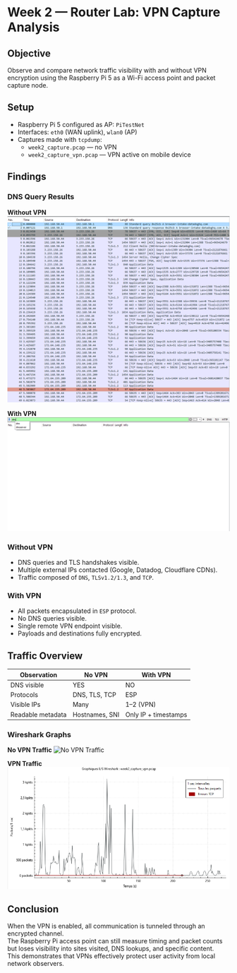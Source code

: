 # Week 2 — Router Lab: VPN Capture Analysis

## Objective
Observe and compare network traffic visibility with and without VPN encryption using the Raspberry Pi 5 as a Wi-Fi access point and packet capture node.

## Setup
- Raspberry Pi 5 configured as AP: `PiTestNet`
- Interfaces: `eth0` (WAN uplink), `wlan0` (AP)
- Captures made with `tcpdump`:
  - `week2_capture.pcap` — no VPN
  - `week2_capture_vpn.pcap` — VPN active on mobile device

## Findings
### DNS Query Results
**Without VPN**
![DNS Visible](Screenshots/capture.png)

**With VPN**
![DNS Hidden](Screenshots/no_DNS.png)

### Without VPN
- DNS queries and TLS handshakes visible.
- Multiple external IPs contacted (Google, Datadog, Cloudflare CDNs).
- Traffic composed of `DNS`, `TLSv1.2/1.3`, and `TCP`.

### With VPN
- All packets encapsulated in `ESP` protocol.
- No DNS queries visible.
- Single remote VPN endpoint visible.
- Payloads and destinations fully encrypted.

## Traffic Overview
| Observation | No VPN | With VPN |
|--------------|--------|----------|
| DNS visible | YES | NO |
| Protocols | DNS, TLS, TCP | ESP |
| Visible IPs | Many | 1–2 (VPN) |
| Readable metadata | Hostnames, SNI | Only IP + timestamps |

### Wireshark Graphs
**No VPN Traffic**
![No VPN Traffic](Screenshots/graph_capture1.png)

**VPN Traffic**
![VPN Traffic](Screenshots/graph_vpn_capture.png)

## Conclusion
When the VPN is enabled, all communication is tunneled through an encrypted channel.  
The Raspberry Pi access point can still measure timing and packet counts but loses visibility into sites visited, DNS lookups, and specific content.  
This demonstrates that VPNs effectively protect user activity from local network observers.


